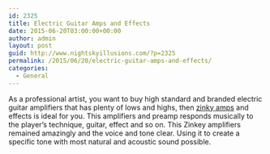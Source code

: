 ```yaml
---
id: 2325
title: Electric Guitar Amps and Effects
date: 2015-06-20T03:00:00+00:00
author: admin
layout: post
guid: http://www.nightskyillusions.com/?p=2325
permalink: /2015/06/20/electric-guitar-amps-and-effects/
categories:
  - General
---
```

As a professional artist, you want to buy high standard and branded electric guitar amplifiers that has plenty of lows and highs, then [zinky amps](http://www.guitarcenter.com/zinky,Amplifiers---Effects.gc) and effects is ideal for you. This amplifiers and preamp responds musically to the player&#8217;s technique, guitar, effect and so on. This Zinkey amplifiers remained amazingly and the voice and tone clear. Using it to create a specific tone with most natural and acoustic sound possible.